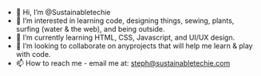- 👋 Hi, I’m @Sustainabletechie
- 👀 I’m interested in learning code, designing things, sewing, plants, surfing (water & the web), and being outside.
- 🌱 I’m currently learning HTML, CSS, Javascript, and UI/UX design.
- 💞️ I’m looking to collaborate on anyprojects that will help me learn & play with code.
- 📫 How to reach me - email me at: steph@sustainabletechie.com

<!---
Sustainabletechie/Sustainabletechie is a ✨ special ✨ repository because its `README.md` (this file) appears on your GitHub profile.
You can click the Preview link to take a look at your changes.
--->
